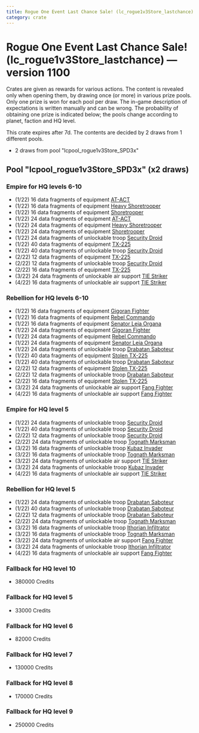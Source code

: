 ```yaml
---
title: Rogue One Event Last Chance Sale! (lc_rogue1v3Store_lastchance)
category: crate
---
```


# Rogue One Event Last Chance Sale! (lc_rogue1v3Store_lastchance) — version 1100

Crates are given as rewards for various actions. The content is revealed only when opening them, by drawing once (or more) in various prize pools. Only one prize is won for each pool per draw. The in-game description of expectations is written manually and can be wrong. The probability of obtaining one prize is indicated below; the pools change according to planet, faction and HQ level.

This crate expires after 7d. The contents are decided by 2 draws from 1 different pools.
  * 2 draws from pool "lcpool_rogue1v3Store_SPD3x"

## Pool "lcpool_rogue1v3Store_SPD3x" (x2 draws)

### Empire for HQ levels 6-10

  * (1/22) 16 data fragments of equipment [AT-ACT](eqpEmpireCargoGreatDane)
  * (1/22) 16 data fragments of equipment [Heavy Shoretrooper](eqpEmpirePentagonHeavyTrooper)
  * (1/22) 16 data fragments of equipment [Shoretrooper](eqpEmpirePentagonTrooper)
  * (1/22) 24 data fragments of equipment [AT-ACT](eqpEmpireCargoGreatDane)
  * (1/22) 24 data fragments of equipment [Heavy Shoretrooper](eqpEmpirePentagonHeavyTrooper)
  * (1/22) 24 data fragments of equipment [Shoretrooper](eqpEmpirePentagonTrooper)
  * (1/22) 24 data fragments of unlockable troop [Security Droid](SecurityDroid)
  * (1/22) 40 data fragments of equipment [TX-225](eqpEmpireHovertank)
  * (1/22) 40 data fragments of unlockable troop [Security Droid](SecurityDroid)
  * (2/22) 12 data fragments of equipment [TX-225](eqpEmpireHovertank)
  * (2/22) 12 data fragments of unlockable troop [Security Droid](SecurityDroid)
  * (2/22) 16 data fragments of equipment [TX-225](eqpEmpireHovertank)
  * (3/22) 24 data fragments of unlockable air support [TIE Striker](AtmosMig)
  * (4/22) 16 data fragments of unlockable air support [TIE Striker](AtmosMig)

### Rebellion for HQ levels 6-10

  * (1/22) 16 data fragments of equipment [Gigoran Fighter](eqpRebelShaggyAlien)
  * (1/22) 16 data fragments of equipment [Rebel Commando](eqpRebelPentagonSoldier)
  * (1/22) 16 data fragments of equipment [Senator Leia Organa](eqpRebelDiplomat)
  * (1/22) 24 data fragments of equipment [Gigoran Fighter](eqpRebelShaggyAlien)
  * (1/22) 24 data fragments of equipment [Rebel Commando](eqpRebelPentagonSoldier)
  * (1/22) 24 data fragments of equipment [Senator Leia Organa](eqpRebelDiplomat)
  * (1/22) 24 data fragments of unlockable troop [Drabatan Saboteur](BigMouthAlien)
  * (1/22) 40 data fragments of equipment [Stolen TX-225](eqpRebelHovertank)
  * (1/22) 40 data fragments of unlockable troop [Drabatan Saboteur](BigMouthAlien)
  * (2/22) 12 data fragments of equipment [Stolen TX-225](eqpRebelHovertank)
  * (2/22) 12 data fragments of unlockable troop [Drabatan Saboteur](BigMouthAlien)
  * (2/22) 16 data fragments of equipment [Stolen TX-225](eqpRebelHovertank)
  * (3/22) 24 data fragments of unlockable air support [Fang Fighter](FangFighter)
  * (4/22) 16 data fragments of unlockable air support [Fang Fighter](FangFighter)

### Empire for HQ level 5

  * (1/22) 24 data fragments of unlockable troop [Security Droid](SecurityDroid)
  * (1/22) 40 data fragments of unlockable troop [Security Droid](SecurityDroid)
  * (2/22) 12 data fragments of unlockable troop [Security Droid](SecurityDroid)
  * (2/22) 24 data fragments of unlockable troop [Tognath Marksman](EmpireTognath)
  * (3/22) 16 data fragments of unlockable troop [Kubaz Invader](KubazInvader)
  * (3/22) 16 data fragments of unlockable troop [Tognath Marksman](EmpireTognath)
  * (3/22) 24 data fragments of unlockable air support [TIE Striker](AtmosMig)
  * (3/22) 24 data fragments of unlockable troop [Kubaz Invader](KubazInvader)
  * (4/22) 16 data fragments of unlockable air support [TIE Striker](AtmosMig)

### Rebellion for HQ level 5

  * (1/22) 24 data fragments of unlockable troop [Drabatan Saboteur](BigMouthAlien)
  * (1/22) 40 data fragments of unlockable troop [Drabatan Saboteur](BigMouthAlien)
  * (2/22) 12 data fragments of unlockable troop [Drabatan Saboteur](BigMouthAlien)
  * (2/22) 24 data fragments of unlockable troop [Tognath Marksman](RebelTognath)
  * (3/22) 16 data fragments of unlockable troop [Ithorian Infiltrator](IthorianInfiltrator)
  * (3/22) 16 data fragments of unlockable troop [Tognath Marksman](RebelTognath)
  * (3/22) 24 data fragments of unlockable air support [Fang Fighter](FangFighter)
  * (3/22) 24 data fragments of unlockable troop [Ithorian Infiltrator](IthorianInfiltrator)
  * (4/22) 16 data fragments of unlockable air support [Fang Fighter](FangFighter)

### Fallback for HQ level 10

  * 380000 Credits

### Fallback for HQ level 5

  * 33000 Credits

### Fallback for HQ level 6

  * 82000 Credits

### Fallback for HQ level 7

  * 130000 Credits

### Fallback for HQ level 8

  * 170000 Credits

### Fallback for HQ level 9

  * 250000 Credits